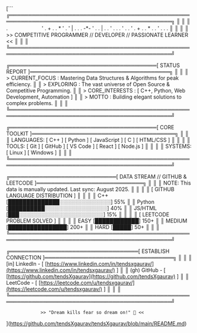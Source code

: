 [```
╔══════════════════════════════════════════════════════════════════════════════════════════════╗
║                                                                                              ║
║         .　　　　　   　               '              .        +          .
          .                    * '             .
          '                |              .                             .
          .         -*-          '   .                 .
                     |                                    .
          .          '   .              .            .        '
          .                    .          '                        .
          +      .               .             *
.                  .      '      .           .         .            ║
║                                                                                              ║
║         >> COMPETITIVE PROGRAMMER   //   DEVELOPER   //   PASSIONATE LEARNER <<              ║
║                                                                                              ║
╚══════════════════════════════════════════════════════════════════════════════════════════════╝

╔════════════════════════════════════════[ STATUS REPORT ]══════════════════════════════════════╗
║                                                                                              ║
║   > CURRENT_FOCUS  : Mastering Data Structures & Algorithms for peak efficiency.             ║
║   > EXPLORING      : The vast universe of Open Source & Competitive Programming.             ║
║   > CORE_INTERESTS : [ C++, Python, Web Development, Automation ]                            ║
║   > MOTTO          : Building elegant solutions to complex problems.                         ║
║                                                                                              ║
╚══════════════════════════════════════════════════════════════════════════════════════════════╝

╔════════════════════════════════════════[ CORE TOOLKIT ]═══════════════════════════════════════╗
║                                                                                              ║
║   LANGUAGES:  [ C++ ]  [ Python ]  [ JavaScript ]  [ C ]  [ HTML/CSS ]                        ║
║                                                                                              ║
║   TOOLS:      [ Git ]  [ GitHub ]  [ VS Code ]  [ React ]  [ Node.js ]                       ║
║                                                                                              ║
║   SYSTEMS:    [ Linux ] [ Windows ]                                                          ║
║                                                                                              ║
╚══════════════════════════════════════════════════════════════════════════════════════════════╝

╔═════════════════════════════[ DATA STREAM // GITHUB & LEETCODE ]═════════════════════════════╗
║                                                                                              ║
║   NOTE: This data is manually updated. Last sync: August 2025.                               ║
║                                                                                              ║
║   [ GITHUB LANGUAGE DISTRIBUTION ]                                                           ║
║                                                                                              ║
║      C++       [██████████████░░░░░░░░░░░░░░] 55%                                             ║
║      Python    [██████████░░░░░░░░░░░░░░░░░] 40%                                             ║
║      JS/HTML   [███░░░░░░░░░░░░░░░░░░░░░░░] 15%                                             ║
║                                                                                              ║
║   [ LEETCODE PROBLEM SOLVED ]                                                                ║
║                                                                                              ║
║      EASY      [████████████] 150+                                                           ║
║      MEDIUM    [████████████████] 200+                                                       ║
║      HARD      [█████] 50+                                                                   ║
║                                                                                              ║
╚══════════════════════════════════════════════════════════════════════════════════════════════╝

╔═══════════════════════════════════[ ESTABLISH CONNECTION ]═══════════════════════════════════╗
║                                                                                              ║
║      [in] LinkedIn  -  [ [https://www.linkedin.com/in/tendsxgaurav/](https://www.linkedin.com/in/tendsxgaurav/) ]                          ║
║      (gh) GitHub    -  [ [https://github.com/tendsXgaurav](https://github.com/tendsXgaurav) ]                                    ║
║      <lc> LeetCode  -  [ [https://leetcode.com/u/tendsxgaurav/](https://leetcode.com/u/tendsxgaurav/) ]                               ║
║                                                                                              ║
╚══════════════════════════════════════════════════════════════════════════════════════════════╝

                 >> "Dream kills fear so dream on!" 🚀 <<
](https://github.com/tendsXgaurav/tendsXgaurav/blob/main/README.md)
